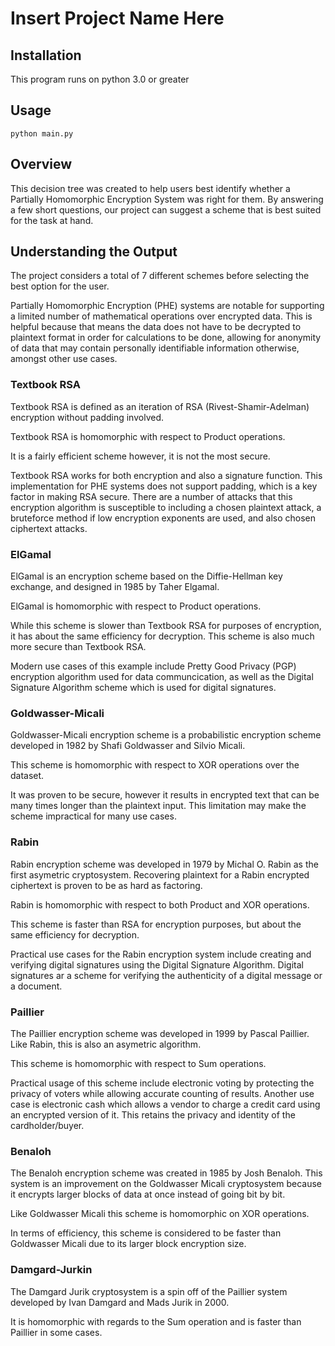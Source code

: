 # Insert Project Name Here 

## Installation 

This program runs on python 3.0 or greater 

## Usage 

```
python main.py
```

## Overview

This decision tree was created to help users best identify whether a Partially Homomorphic Encryption System was right for them. By answering a few short questions, our project can suggest a scheme that is best suited for the task at hand. 

## Understanding the Output

The project considers a total of 7 different schemes before selecting the best option for the user. 

Partially Homomorphic Encryption (PHE) systems are notable for supporting a limited number of mathematical operations over encrypted data. This is helpful because that means the data does not have to be decrypted to plaintext format in order for calculations to be done, allowing for anonymity of data that may contain personally identifiable information otherwise, amongst other use cases. 

### Textbook RSA 
Textbook RSA is defined as an iteration of RSA (Rivest-Shamir-Adelman) encryption without padding involved. 

Textbook RSA is homomorphic with respect to Product operations. 

It is a fairly efficient scheme however, it is not the most secure. 

Textbook RSA works for both encryption and also a signature function. This implementation for PHE systems does not support padding, which is a key factor in making RSA secure. There are a number of attacks that this encryption algorithm is susceptible to including a chosen plaintext attack, a bruteforce method if low encryption exponents are used, and also chosen ciphertext attacks. 

### ElGamal 
ElGamal is an encryption scheme based on the Diffie-Hellman key exchange, and designed in 1985 by Taher Elgamal. 

ElGamal is homomorphic with respect to Product operations. 

While this scheme is slower than Textbook RSA for purposes of encryption, it has about the same efficiency for decryption. This scheme is also much more secure than Textbook RSA. 

Modern use cases of this example include Pretty Good Privacy (PGP) encryption algorithm used for data communcication, as well as the Digital Signature Algorithm scheme which is used for digital signatures. 

### Goldwasser-Micali 
Goldwasser-Micali encryption scheme is a probabilistic encryption scheme developed in 1982 by Shafi Goldwasser and Silvio Micali. 

This scheme is homomorphic with respect to XOR operations over the dataset. 

It was proven to be secure, however it results in encrypted text that can be many times longer than the plaintext input. This limitation may make the scheme impractical for many use cases.  

### Rabin
Rabin encryption scheme was developed in 1979 by Michal O. Rabin as the first asymetric cryptosystem. Recovering plaintext for a Rabin encrypted ciphertext is proven to be as hard as factoring. 

Rabin is homomorphic with respect to both Product and XOR operations. 

This scheme is faster than RSA for encryption purposes, but about the same efficiency for decryption. 

Practical use cases for the Rabin encryption system include creating and verifying digital signatures using the  Digital Signature Algorithm. Digital signatures ar a scheme for verifying the authenticity of a digital message or a document. 

### Paillier 
The Paillier encryption scheme was developed in 1999 by Pascal Paillier. Like Rabin, this is also an asymetric algorithm. 

This scheme is homomorphic with respect to Sum operations.

Practical usage of this scheme include electronic voting by protecting the privacy of voters while allowing accurate counting of results. Another use case is electronic cash which allows a vendor to charge a credit card using an encrypted version of it. This retains the privacy and identity of the cardholder/buyer. 

### Benaloh 
The Benaloh encryption scheme was created in 1985 by Josh Benaloh. This system is an improvement on the Goldwasser Micali cryptosystem because it encrypts larger blocks of data at once instead of going bit by bit. 

Like Goldwasser Micali this scheme is homomorphic on XOR operations. 

In terms of efficiency, this scheme is considered to be faster than Goldwasser Micali due to its larger block encryption size. 

### Damgard-Jurkin 
The Damgard Jurik cryptosystem is a spin off of the Paillier system developed by Ivan Damgard and Mads Jurik in 2000. 

It is homomorphic with regards to the Sum operation and is faster than Paillier in some cases. 
